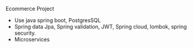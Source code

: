 Ecommerce Project
- Use java spring boot, PostgresSQL
- Spring data Jpa, Spring validation, JWT, Spring cloud, lombok, spring security.
- Microservices